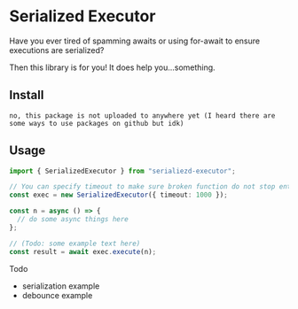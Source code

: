 # Serialized Executor

Have you ever tired of spamming awaits or using for-await to ensure executions are serialized?

Then this library is for you! It does help you...something.

## Install

`no, this package is not uploaded to anywhere yet (I heard there are some ways to use packages on github but idk)`

## Usage

```ts
import { SerializedExecutor } from "serialiezd-executor";

// You can specify timeout to make sure broken function do not stop entire queue
const exec = new SerializedExecutor({ timeout: 1000 });

const n = async () => {
  // do some async things here
};

// (Todo: some example text here)
const result = await exec.execute(n);
```

Todo

- serialization example
- debounce example
